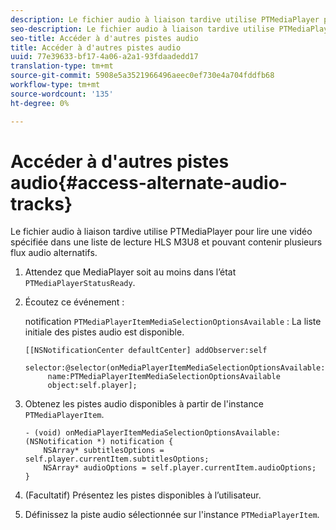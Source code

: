 ```yaml
---
description: Le fichier audio à liaison tardive utilise PTMediaPlayer pour lire une vidéo spécifiée dans une liste de lecture HLS M3U8 et pouvant contenir plusieurs flux audio alternatifs.
seo-description: Le fichier audio à liaison tardive utilise PTMediaPlayer pour lire une vidéo spécifiée dans une liste de lecture HLS M3U8 et pouvant contenir plusieurs flux audio alternatifs.
seo-title: Accéder à d'autres pistes audio
title: Accéder à d'autres pistes audio
uuid: 77e39633-bf17-4a06-a2a1-93fdaadedd17
translation-type: tm+mt
source-git-commit: 5908e5a3521966496aeec0ef730e4a704fddfb68
workflow-type: tm+mt
source-wordcount: '135'
ht-degree: 0%

---
```



# Accéder à d&#39;autres pistes audio{#access-alternate-audio-tracks}

Le fichier audio à liaison tardive utilise PTMediaPlayer pour lire une vidéo spécifiée dans une liste de lecture HLS M3U8 et pouvant contenir plusieurs flux audio alternatifs.

1. Attendez que MediaPlayer soit au moins dans l’état `PTMediaPlayerStatusReady`.
1. Écoutez ce événement :

   notification `PTMediaPlayerItemMediaSelectionOptionsAvailable` : La liste initiale des pistes audio est disponible.

   ```
   [[NSNotificationCenter defaultCenter] addObserver:self 
        selector:@selector(onMediaPlayerItemMediaSelectionOptionsAvailable:) 
        name:PTMediaPlayerItemMediaSelectionOptionsAvailable  
        object:self.player];
   ```

1. Obtenez les pistes audio disponibles à partir de l&#39;instance `PTMediaPlayerItem`.

   ```
   - (void) onMediaPlayerItemMediaSelectionOptionsAvailable:(NSNotification *) notification { 
       NSArray* subtitlesOptions = self.player.currentItem.subtitlesOptions; 
       NSArray* audioOptions = self.player.currentItem.audioOptions; 
   }
   ```

1. (Facultatif) Présentez les pistes disponibles à l’utilisateur.
1. Définissez la piste audio sélectionnée sur l&#39;instance `PTMediaPlayerItem`.
